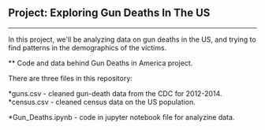 ## Project: Exploring Gun Deaths In The US
---------------------------------------------------------------

In this project, we'll be analyzing data on gun deaths in the US, and trying to find patterns in the demographics of the victims. 

** Code and data behind Gun Deaths in America project.

There are three files in this repository:

*guns.csv - cleaned gun-death data from the CDC for 2012-2014. 
*census.csv - cleaned census data on the US population.

*Gun_Deaths.ipynb - code in jupyter notebook file for analyzine data.
